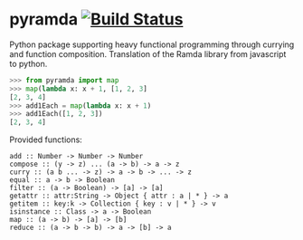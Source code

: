 # pyramda [![Build Status](https://travis-ci.org/jackfirth/pyramda.svg?branch=master)](https://travis-ci.org/jackfirth/pyramda)
Python package supporting heavy functional programming through currying and function composition. Translation of the Ramda library from javascript to python.

```python
>>> from pyramda import map
>>> map(lambda x: x + 1, [1, 2, 3]
[2, 3, 4]
>>> add1Each = map(lambda x: x + 1)
>>> add1Each([1, 2, 3])
[2, 3, 4]
```

Provided functions:

```
add :: Number -> Number -> Number
compose :: (y -> z) ... (a -> b) -> a -> z
curry :: (a b ... -> z) -> a -> b -> ... -> z
equal :: a -> b -> Boolean
filter :: (a -> Boolean) -> [a] -> [a]
getattr :: attr:String -> Object { attr : a | * } -> a
getitem :: key:k -> Collection { key : v | * } -> v
isinstance :: Class -> a -> Boolean
map :: (a -> b) -> [a] -> [b]
reduce :: (a -> b -> b) -> a -> [b] -> a
```
